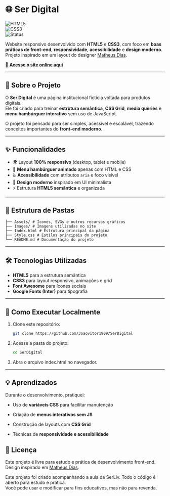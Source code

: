 
# 🌐 Ser Digital

![HTML5](https://img.shields.io/badge/HTML5-E34F26?style=for-the-badge&logo=html5&logoColor=white)  
![CSS3](https://img.shields.io/badge/CSS3-1572B6?style=for-the-badge&logo=css3&logoColor=white)  
![Status](https://img.shields.io/badge/Status-Concluído-brightgreen?style=for-the-badge)

Website responsivo desenvolvido com **HTML5** e **CSS3**, com foco em **boas práticas de front-end**, **responsividade**, **acessibilidade** e **design moderno**.  
Projeto inspirado em um layout do designer [Matheus Dias](https://www.figma.com/@matheusdias20).

🔗 **[Acesse o site online aqui](https://github.com/Joaovitor1909/SerDigital)**  

---

## 📖 Sobre o Projeto

O **Ser Digital** é uma página institucional fictícia voltada para produtos digitais.  
Ele foi criado para treinar **estrutura semântica**, **CSS Grid**, **media queries** e **menu hambúrguer interativo** sem uso de JavaScript.

O projeto foi pensado para ser simples, acessível e escalável, trazendo conceitos importantes do **front-end moderno**.

---

## ✨ Funcionalidades

- 🌍 Layout **100% responsivo** (desktop, tablet e mobile)  
- 🍔 **Menu hambúrguer animado** apenas com HTML e CSS  
- ♿ **Acessibilidade** com atributos `aria` e foco visível  
- 🎨 **Design moderno** inspirado em UI minimalista  
- ⚡ Estrutura **HTML5 semântica** e organizada  

---

## 📂 Estrutura de Pastas

````
├── Assets/ # Ícones, SVGs e outros recursos gráficos  
├── Images/ # Imagens utilizadas no site  
├── Index.html # Estrutura principal da página  
├── Style.css # Estilos principais do projeto  
└── README.md # Documentação do projeto
````

---

## 🛠️ Tecnologias Utilizadas

- **HTML5** para a estrutura semântica  
- **CSS3** para layout responsivo, animações e grid  
- **Font Awesome** para ícones sociais  
- **Google Fonts (Inter)** para tipografia  

---

## 🚀 Como Executar Localmente

1. Clone este repositório:  
   ```bash
   git clone https://github.com/Joaovitor1909/SerDigital
   
2. Acesse a pasta do projeto:
   ```bash
   cd SerDigital 

3. Abra o arquivo index.html no navegador.
---


## 💡 Aprendizados

Durante o desenvolvimento, pratiquei:

-   Uso de **variáveis CSS** para facilitar manutenção
    
-   Criação de **menus interativos sem JS**
    
-   Construção de layouts com **CSS Grid**
    
-   Técnicas de **responsividade e acessibilidade**

## 📄 Licença

Este projeto é livre para estudo e prática de desenvolvimento front-end.  
Design inspirado em [Matheus Dias](https://www.figma.com/@matheusdias20?utm_source=chatgpt.com).

Este projeto foi criado acompanhando a aula da SerLiv. Todo o código é aberto para estudo e prática.  
Você pode usar e modificar para fins educativos, mas não para revenda.
